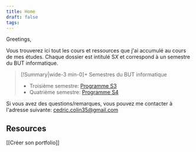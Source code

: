 ```yaml
---
title: Home
draft: false
tags:
---
```

Greetings,

Vous trouverez ici tout les cours et ressources que j'ai accumulé au cours de mes études.
Chaque dossier est intitulé S*X* et correspond à un semestre du BUT informatique.

> [!Summary|wide-3 min-0]+ Semestres du BUT informatique
> - Troisième semestre: [Programme S3](Programme%20S3)
> - Quatrième semestre: [Programme S4](Programme%20S4)

Si vous avez des questions/remarques, vous pouvez me contacter à l'adresse suivante: [cedric.colin35@gmail.com](mailto:cedric.colin35@gmail.com)


## Resources

[[Créer son portfolio]]